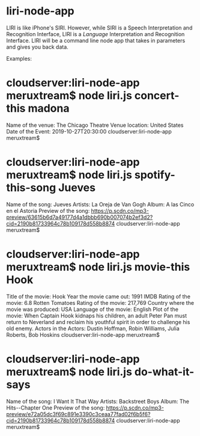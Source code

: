 # liri-node-app
LIRI is like iPhone's SIRI. However, while SIRI is a Speech Interpretation and Recognition Interface, LIRI is a _Language_ Interpretation and Recognition Interface. LIRI will be a command line node app that takes in parameters and gives you back data.

Examples:

# cloudserver:liri-node-app meruxtream$ node liri.js concert-this madona
Name of the venue: The Chicago Theatre
Venue location: United States
Date of the Event: 2019-10-27T20:30:00
cloudserver:liri-node-app meruxtream$ 

# cloudserver:liri-node-app meruxtream$ node liri.js spotify-this-song Jueves
Name of the song: Jueves
Artists: La Oreja de Van Gogh
Album: A las Cinco en el Astoria
Preview of the song: https://p.scdn.co/mp3-preview/63615b6d7a49177d4a1dbbb690b007074b2ef3d2?cid=2190b81733964c78b109178d558b8874
cloudserver:liri-node-app meruxtream$ 

# cloudserver:liri-node-app meruxtream$ node liri.js movie-this Hook
Title of the movie: Hook
Year the movie came out: 1991
IMDB Rating of the movie: 6.8
Rotten Tomatoes Rating of the movie: 217,769
Country where the movie was produced: USA
Language of the movie: English
Plot of the movie: When Captain Hook kidnaps his children, an adult Peter Pan must return to Neverland and reclaim his youthful spirit in order to challenge his old enemy.
Actors in the Actors: Dustin Hoffman, Robin Williams, Julia Roberts, Bob Hoskins
cloudserver:liri-node-app meruxtream$ 

# cloudserver:liri-node-app meruxtream$ node liri.js do-what-it-says 
Name of the song: I Want It That Way
Artists: Backstreet Boys
Album: The Hits--Chapter One
Preview of the song: https://p.scdn.co/mp3-preview/e72a05dc3f69c891e3390c3ceaa77fad02f6b5f6?cid=2190b81733964c78b109178d558b8874
cloudserver:liri-node-app meruxtream$ 

